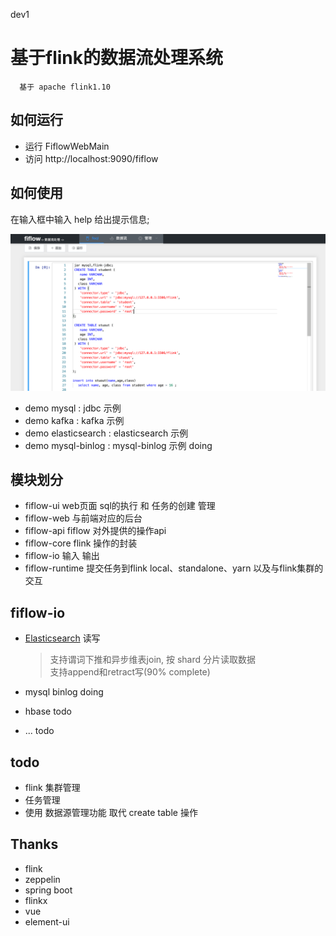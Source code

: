 dev1
# 基于flink的数据流处理系统 
      基于 apache flink1.10


## 如何运行
-  运行  FiflowWebMain 
-  访问  http://localhost:9090/fiflow 

## 如何使用 
在输入框中输入 help 给出提示信息;

![如何使用](./docs/fiflow.png)

- demo mysql    :  jdbc 示例
- demo kafka    :  kafka 示例
- demo elasticsearch : elasticsearch 示例
- demo mysql-binlog :  mysql-binlog 示例 doing

## 模块划分
- fiflow-ui       web页面 sql的执行 和 任务的创建 管理
- fiflow-web      与前端对应的后台
- fiflow-api      fiflow 对外提供的操作api 
- fiflow-core     flink 操作的封装
- fiflow-io       输入 输出 
- fiflow-runtime  提交任务到flink  local、standalone、yarn 以及与flink集群的交互


## fiflow-io
- [Elasticsearch](./fiflow-io/fiflow-elasticsearch7/README.md) 读写
    >  支持谓词下推和异步维表join, 按 shard 分片读取数据  
       支持append和retract写(90% complete)
    
- mysql binlog doing 
- hbase todo 
- ... todo


## todo
- flink 集群管理 
- 任务管理 
- 使用 数据源管理功能 取代 create table 操作

## Thanks 
- flink
- zeppelin 
- spring boot 
- flinkx 
- vue 
- element-ui 

